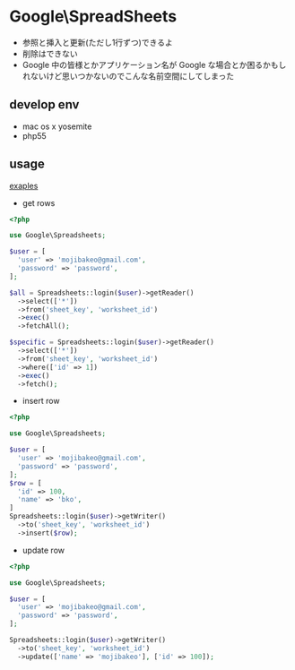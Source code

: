 # Google\SpreadSheets

- 参照と挿入と更新(ただし1行ずつ)できるよ
- 削除はできない
- Google 中の皆様とかアプリケーション名が Google な場合とか困るかもしれないけど思いつかないのでこんな名前空間にしてしまった

## develop env
 - mac os x yosemite
 - php55

## usage

[exaples](https://github.com/mojibakeo/spreadsheets/tree/master/example)

- get rows
```php
<?php

use Google\Spreadsheets;

$user = [
  'user' => 'mojibakeo@gmail.com',
  'password' => 'password',
];

$all = Spreadsheets::login($user)->getReader()
  ->select(['*'])
  ->from('sheet_key', 'worksheet_id')
  ->exec()
  ->fetchAll();

$specific = Spreadsheets::login($user)->getReader()
  ->select(['*'])
  ->from('sheet_key', 'worksheet_id')
  ->where(['id' => 1])
  ->exec()
  ->fetch();

```

- insert row

```php
<?php

use Google\Spreadsheets;

$user = [
  'user' => 'mojibakeo@gmail.com',
  'password' => 'password',
];
$row = [
  'id' => 100,
  'name' => 'bko',
]
Spreadsheets::login($user)->getWriter()
  ->to('sheet_key', 'worksheet_id')
  ->insert($row);

```

- update row
```php
<?php

use Google\Spreadsheets;

$user = [
  'user' => 'mojibakeo@gmail.com',
  'password' => 'password',
];

Spreadsheets::login($user)->getWriter()
  ->to('sheet_key', 'worksheet_id')
  ->update(['name' => 'mojibakeo'], ['id' => 100]);

```
